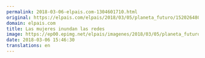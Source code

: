 ```yaml
---
permalink: 2018-03-06-elpais.com-1304601710.html
original: https://elpais.com/elpais/2018/03/05/planeta_futuro/1520264803_576802.html#?ref=rss&format=simple&link=link
domain: elpais.com
title: Las mujeres inundan las redes
image: https://ep00.epimg.net/elpais/imagenes/2018/03/05/planeta_futuro/1520264803_576802_1520276133_rrss_normal.jpg
date: 2018-03-06 15:46:30
translations: en
---
```


